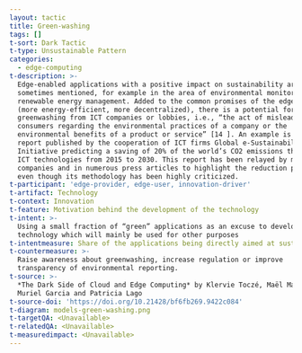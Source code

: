 ```yaml
---
layout: tactic
title: Green-washing
tags: []
t-sort: Dark Tactic
t-type: Unsustainable Pattern
categories:
  - edge-computing
t-description: >-
  Edge-enabled applications with a positive impact on sustainability are
  sometimes mentioned, for example in the area of environmental monitoring or
  renewable energy management. Added to the common promises of the edge paradigm
  (more energy-efficient, more decentralized), there is a potential for
  greenwashing from ICT companies or lobbies, i.e., “the act of misleading
  consumers regarding the environmental practices of a company or the
  environmental benefits of a product or service” [14 ]. An example is the
  report published by the cooperation of ICT firms Global e-Sustainability
  Initiative predicting a saving of 20% of the world’s CO2 emissions thanks to
  ICT technologies from 2015 to 2030. This report has been relayed by many
  companies and in numerous press articles to highlight the reduction potential
  even though its methodology has been highly criticized.
t-participant: 'edge-provider, edge-user, innovation-driver'
t-artifact: Technology
t-context: Innovation
t-feature: Motivation behind the development of the technology
t-intent: >-
  Using a small fraction of “green” applications as an excuse to develop the
  technology which will mainly be used for other purposes
t-intentmeasure: Share of the applications being directly aimed at sustainability
t-countermeasure: >-
  Raise awareness about greenwashing, increase regulation or improve
  transparency of environmental reporting.
t-source: >-
  *The Dark Side of Cloud and Edge Computing* by Klervie Toczé, Maël Madon,
  Muriel Garcia and Patricia Lago
t-source-doi: 'https://doi.org/10.21428/bf6fb269.9422c084'
t-diagram: models-green-washing.png
t-targetQA: <Unavailable>
t-relatedQA: <Unavailable>
t-measuredimpact: <Unavailable>
---
```


